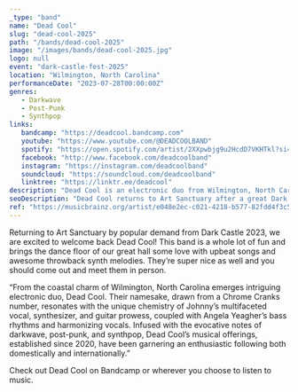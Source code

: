```yaml
---
_type: "band"
name: "Dead Cool"
slug: "dead-cool-2025"
path: "/bands/dead-cool-2025"
image: "/images/bands/dead-cool-2025.jpg"
logo: null
event: "dark-castle-fest-2025"
location: "Wilmington, North Carolina"
performanceDate: "2023-07-28T00:00:00Z"
genres:
   - Darkwave
   - Post-Punk
   - Synthpop
links:
   bandcamp: "https://deadcool.bandcamp.com"
   youtube: "https://www.youtube.com/@DEADCOOLBAND"
   spotify: "https://open.spotify.com/artist/2XXpwbjg9u2HcdD7VKHTkl?si=3TqOASzCQMmDJe_x4ZBP6Q"
   facebook: "http://www.facebook.com/deadcoolband"
   instagram: "https://instagram.com/deadcoolband"
   soundcloud: "https://soundcloud.com/deadcoolband"
   linktree: "https://linktr.ee/deadcool"
description: "Dead Cool is an electronic duo from Wilmington, North Carolina, known for their distinctive blend of darkwave, post-punk, and synthpop. Since forming in 2020, the pair have built a growing fanbase both in the U.S. and abroad, delivering a sound that's as moody as it is danceable."
seoDescription: "Dead Cool returns to Art Sanctuary after a great Dark Castle 2023 performance! This Wilmington-based synthpop duo blends darkwave, post-punk, and upbeat throwback melodies into an unforgettable live show."
ref: "https://musicbrainz.org/artist/e048e2ec-c021-4218-b577-82fdd4f3c5ef"
---
```


Returning to Art Sanctuary by popular demand from Dark Castle 2023, we are excited to welcome back Dead Cool! This band is a whole lot of fun and brings the dance floor of our great hall some love with upbeat songs and awesome throwback synth melodies. They’re super nice as well and you should come out and meet them in person.

“From the coastal charm of Wilmington, North Carolina emerges intriguing electronic duo, Dead Cool. Their namesake, drawn from a Chrome Cranks number, resonates with the unique chemistry of Johnny’s multifaceted vocal, synthesizer, and guitar prowess, coupled with Angela Yeagher’s bass rhythms and harmonizing vocals. Infused with the evocative notes of darkwave, post-punk, and synthpop, Dead Cool’s musical offerings, established since 2020, have been garnering an enthusiastic following both domestically and internationally.”

Check out Dead Cool on Bandcamp or wherever you choose to listen to music.
